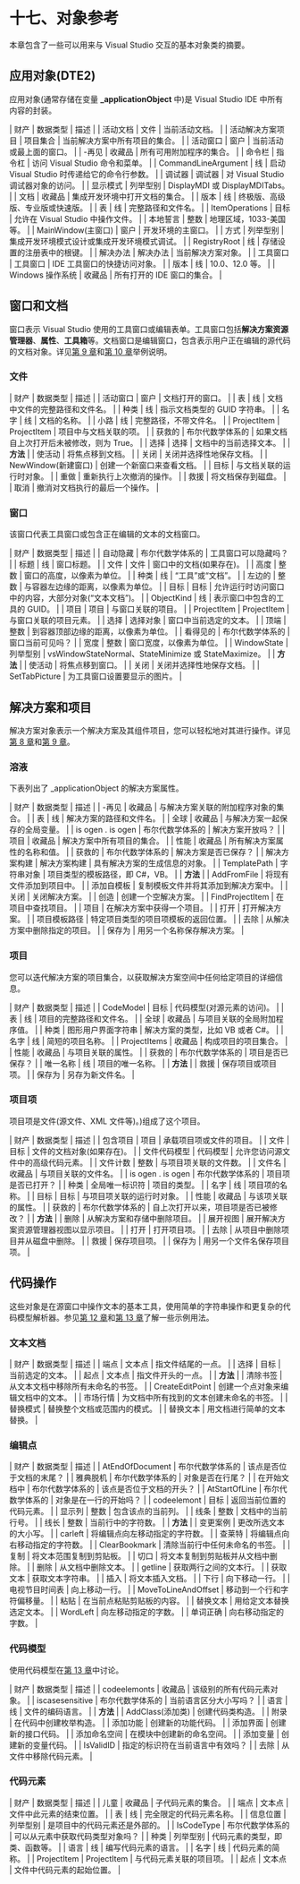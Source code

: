 # 十七、对象参考

本章包含了一些可以用来与 Visual Studio 交互的基本对象类的摘要。

## 应用对象(DTE2)

应用对象(通常存储在变量 **_applicationObject** 中)是 Visual Studio IDE 中所有内容的封装。

| 财产 | 数据类型 | 描述 |
| 活动文档 | 文件 | 当前活动文档。 |
| 活动解决方案项目 | 项目集合 | 当前解决方案中所有项目的集合。 |
| 活动窗口 | 窗户 | 当前活动或最上面的窗口。 |
| -再见 | 收藏品 | 所有可用附加程序的集合。 |
| 命令栏 | 指令杠 | 访问 Visual Studio 命令和菜单。 |
| CommandLineArgument | 线 | 启动 Visual Studio 时传递给它的命令行参数。 |
| 调试器 | 调试器 | 对 Visual Studio 调试器对象的访问。 |
| 显示模式 | 列举型别 | DisplayMDI 或 DisplayMDITabs。 |
| 文档 | 收藏品 | 集成开发环境中打开文档的集合。 |
| 版本 | 线 | 终极版、高级版、专业版或快速版。 |
| 表 | 线 | 完整路径和文件名。 |
| ItemOperations | 目标 | 允许在 Visual Studio 中操作文件。 |
| 本地誓言 | 整数 | 地理区域，1033-美国等。 |
| MainWindow(主窗口) | 窗户 | 开发环境的主窗口。 |
| 方式 | 列举型别 | 集成开发环境模式设计或集成开发环境模式调试。 |
| RegistryRoot | 线 | 存储设置的注册表中的根键。 |
| 解决办法 | 解决办法 | 当前解决方案对象。 |
| 工具窗口 | 工具窗口 | IDE 工具窗口的快捷访问对象。 |
| 版本 | 线 | 10.0、12.0 等。 |
| Windows 操作系统 | 收藏品 | 所有打开的 IDE 窗口的集合。 |

## 窗口和文档

窗口表示 Visual Studio 使用的工具窗口或编辑表单。工具窗口包括**解决方案资源管理器**、**属性**、**工具箱**等。文档窗口是编辑窗口，包含表示用户正在编辑的源代码的文档对象。详见[第 9 章](09.html#_Chapter_9_)和[第 10 章](10.html#_Chapter_10_)举例说明。

### 文件

| 财产 | 数据类型 | 描述 |
| 活动窗口 | 窗户 | 文档打开的窗口。 |
| 表 | 线 | 文档中文件的完整路径和文件名。 |
| 种类 | 线 | 指示文档类型的 GUID 字符串。 |
| 名字 | 线 | 文档的名称。 |
| 小路 | 线 | 完整路径，不带文件名。 |
| ProjectItem | ProjectItem | 项目中与文档关联的项。 |
| 获救的 | 布尔代数学体系的 | 如果文档自上次打开后未被修改，则为 True。 |
| 选择 | 选择 | 文档中的当前选择文本。 |
| **方法** |
| 使活动 | 将焦点移到文档。 |
| 关闭 | 关闭并选择性地保存文档。 |
| NewWindow(新建窗口) | 创建一个新窗口来查看文档。 |
| 目标 | 与文档关联的运行时对象。 |
| 重做 | 重新执行上次撤消的操作。 |
| 救援 | 将文档保存到磁盘。 |
| 取消 | 撤消对文档执行的最后一个操作。 |

### 窗口

该窗口代表工具窗口或包含正在编辑的文本的文档窗口。

| 财产 | 数据类型 | 描述 |
| 自动隐藏 | 布尔代数学体系的 | 工具窗口可以隐藏吗？ |
| 标题 | 线 | 窗口标题。 |
| 文件 | 文件 | 窗口中的文档(如果存在)。 |
| 高度 | 整数 | 窗口的高度，以像素为单位。 |
| 种类 | 线 | “工具”或“文档”。 |
| 左边的 | 整数 | 与容器左边缘的距离，以像素为单位。 |
| 目标 | 目标 | 允许运行时访问窗口中的内容，大部分对象(“文本文档”)。 |
| ObjectKind | 线 | 表示窗口中包含的工具的 GUID。 |
| 项目 | 项目 | 与窗口关联的项目。 |
| ProjectItem | ProjectItem | 与窗口关联的项目元素。 |
| 选择 | 选择对象 | 窗口中当前选定的文本。 |
| 顶端 | 整数 | 到容器顶部边缘的距离，以像素为单位。 |
| 看得见的 | 布尔代数学体系的 | 窗口当前可见吗？ |
| 宽度 | 整数 | 窗口宽度，以像素为单位。 |
| WindowState | 列举型别 | vsWindowStateNormal、StateMinimize 或 StateMaximize。 |
| **方法** |
| 使活动 | 将焦点移到窗口。 |
| 关闭 | 关闭并选择性地保存文档。 |
| SetTabPicture | 为工具窗口设置要显示的图片。 |

## 解决方案和项目

解决方案对象表示一个解决方案及其组件项目，您可以轻松地对其进行操作。详见[第 8 章](08.html#_Chapter_8_)和[第 9 章](09.html#_Chapter_9_)。

### 溶液

下表列出了 _applicationObject 的解决方案属性。

| 财产 | 数据类型 | 描述 |
| -再见 | 收藏品 | 与解决方案关联的附加程序对象的集合。 |
| 表 | 线 | 解决方案的路径和文件名。 |
| 全球 | 收藏品 | 与解决方案一起保存的全局变量。 |
| is ogen . is ogen | 布尔代数学体系的 | 解决方案开放吗？ |
| 项目 | 收藏品 | 解决方案中所有项目的集合。 |
| 性能 | 收藏品 | 所有解决方案属性的名称和值。 |
| 获救的 | 布尔代数学体系的 | 解决方案是否已保存？ |
| 解决方案构建 | 解决方案构建 | 具有解决方案的生成信息的对象。 |
| TemplatePath | 字符串对象 | 项目类型的模板路径，即 C#，VB。 |
| **方法** |
| AddFromFile | 将现有文件添加到项目中。 |
| 添加自模板 | 复制模板文件并将其添加到解决方案中。 |
| 关闭 | 关闭解决方案。 |
| 创造 | 创建一个空解决方案。 |
| FindProjectItem | 在项目中查找项目。 |
| 项目 | 在解决方案中获得一个项目。 |
| 打开 | 打开解决方案。 |
| 项目模板路径 | 特定项目类型的项目项模板的返回位置。 |
| 去除 | 从解决方案中删除指定的项目。 |
| 保存为 | 用另一个名称保存解决方案。 |

### 项目

您可以迭代解决方案的项目集合，以获取解决方案空间中任何给定项目的详细信息。

| 财产 | 数据类型 | 描述 |
| CodeModel | 目标 | 代码模型(对源元素的访问)。 |
| 表 | 线 | 项目的完整路径和文件名。 |
| 全球 | 收藏品 | 与项目关联的全局附加程序值。 |
| 种类 | 图形用户界面字符串 | 解决方案的类型，比如 VB 或者 C#。 |
| 名字 | 线 | 简短的项目名称。 |
| ProjectItems | 收藏品 | 构成项目的项目集合。 |
| 性能 | 收藏品 | 与项目关联的属性。 |
| 获救的 | 布尔代数学体系的 | 项目是否已保存？ |
| 唯一名称 | 线 | 项目的唯一名称。 |
| **方法** |
| 救援 | 保存项目或项目项。 |
| 保存为 | 另存为新文件名。 |

### 项目项

项目项是文件(源文件、XML 文件等)。)组成了这个项目。

| 财产 | 数据类型 | 描述 |
| 包含项目 | 项目 | 承载项目项或文件的项目。 |
| 文件 | 目标 | 文件的文档对象(如果存在)。 |
| 文件代码模型 | 代码模型 | 允许您访问源文件中的高级代码元素。 |
| 文件计数 | 整数 | 与项目项关联的文件数。 |
| 文件名 | 收藏品 | 与项目关联的文件名。 |
| is ogen . is ogen | 布尔代数学体系的 | 项目项是否已打开？ |
| 种类 | 全局唯一标识符 | 项目的类型。 |
| 名字 | 线 | 项目项的名称。 |
| 目标 | 目标 | 与项目项关联的运行时对象。 |
| 性能 | 收藏品 | 与该项关联的属性。 |
| 获救的 | 布尔代数学体系的 | 自上次打开以来，项目项是否已被修改？ |
| **方法** |
| 删除 | 从解决方案和存储中删除项目。 |
| 展开视图 | 展开解决方案资源管理器视图以显示项目。 |
| 打开 | 打开项目项。 |
| 去除 | 从项目中删除项目并从磁盘中删除。 |
| 救援 | 保存项目项。 |
| 保存为 | 用另一个文件名保存项目项。 |

## 代码操作

这些对象是在源窗口中操作文本的基本工具，使用简单的字符串操作和更复杂的代码模型解析器。参见[第 12 章](12.html#_Chapter_12_)和[第 13 章](13.html#_Chapter_13_)了解一些示例用法。

### 文本文档

| 财产 | 数据类型 | 描述 |
| 端点 | 文本点 | 指文件结尾的一点。 |
| 选择 | 目标 | 当前选定的文本。 |
| 起点 | 文本点 | 指文件开头的一点。 |
| **方法** |
| 清除书签 | 从文本文档中移除所有未命名的书签。 |
| CreateEditPoint | 创建一个点对象来编辑文档中的文本。 |
| 市场行情 | 为文档中所有找到的文本创建未命名的书签。 |
| 替换模式 | 替换整个文档或范围内的模式。 |
| 替换文本 | 用文档进行简单的文本替换。 |

### 编辑点

| 财产 | 数据类型 | 描述 |
| AtEndOfDocument | 布尔代数学体系的 | 该点是否位于文档的末尾？ |
| 雅典脱机 | 布尔代数学体系的 | 对象是否在行尾？ |
| 在开始文档中 | 布尔代数学体系的 | 该点是否位于文档的开头？ |
| AtStartOfLine | 布尔代数学体系的 | 对象是在一行的开始吗？ |
| codeelemont | 目标 | 返回当前位置的代码元素。 |
| 显示列 | 整数 | 包含该点的当前列。 |
| 线条 | 整数 | 文档中的当前行号。 |
| 线长 | 整数 | 当前行中的字符数。 |
| **方法** |
| 变更案例 | 更改所选文本的大小写。 |
| carleft | 将编辑点向左移动指定的字符数。 |
| 查莱特 | 将编辑点向右移动指定的字符数。 |
| ClearBookmark | 清除当前行中任何未命名的书签。 |
| 复制 | 将文本范围复制到剪贴板。 |
| 切口 | 将文本复制到剪贴板并从文档中删除。 |
| 删除 | 从文档中删除文本。 |
| getline | 获取两行之间的文本行。 |
| 获取文本 | 获取文本字符串。 |
| 插入 | 将文本插入文档。 |
| 下行 | 向下移动一行。 |
| 电视节目时间表 | 向上移动一行。 |
| MoveToLineAndOffset | 移动到一个行和字符偏移量。 |
| 粘贴 | 在当前点粘贴剪贴板的内容。 |
| 替换文本 | 用给定文本替换选定文本。 |
| WordLeft | 向左移动指定的字数。 |
| 单词正确 | 向右移动指定的字数。 |

### 代码模型

使用代码模型在[第 13 章](13.html#_Chapter_13_)中讨论。

| 财产 | 数据类型 | 描述 |
| codeelemonts | 收藏品 | 该级别的所有代码元素对象。 |
| iscasesensitive | 布尔代数学体系的 | 当前语言区分大小写吗？ |
| 语言 | 线 | 文件的编码语言。 |
| **方法** |
| AddClass(添加类) | 创建代码类构造。 |
| 附录 | 在代码中创建枚举构造。 |
| 添加功能 | 创建新的功能代码。 |
| 添加界面 | 创建新的接口代码。 |
| 添加命名空间 | 在模块中创建新的命名空间。 |
| 添加变量 | 创建新的变量代码。 |
| IsValidID | 指定的标识符在当前语言中有效吗？ |
| 去除 | 从文件中移除代码元素。 |

### 代码元素

| 财产 | 数据类型 | 描述 |
| 儿童 | 收藏品 | 子代码元素的集合。 |
| 端点 | 文本点 | 文件中此元素的结束位置。 |
| 表 | 线 | 完全限定的代码元素名称。 |
| 信息位置 | 列举型别 | 是项目中的代码元素还是外部的。 |
| IsCodeType | 布尔代数学体系的 | 可以从元素中获取代码类型对象吗？ |
| 种类 | 列举型别 | 代码元素的类型，即类、函数等。 |
| 语言 | 线 | 编写代码元素的语言。 |
| 名字 | 线 | 代码元素的简称。 |
| ProjectItem | ProjectItem | 与代码元素关联的项目项。 |
| 起点 | 文本点 | 文件中代码元素的起始位置。 |